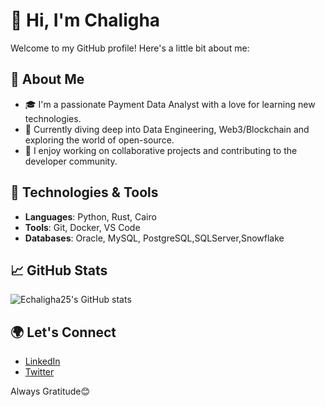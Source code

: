 # 👋 Hi, I'm Chaligha

Welcome to my GitHub profile! Here's a little bit about me:

## 🌟 About Me

- 🎓 I'm a passionate Payment Data Analyst with a love for learning new technologies.
- 🌱 Currently diving deep into Data Engineering, Web3/Blockchain and exploring the world of open-source.
- 💼 I enjoy working on collaborative projects and contributing to the developer community.

## 🔧 Technologies & Tools

- **Languages**: Python, Rust, Cairo
- **Tools**: Git, Docker, VS Code
- **Databases**: Oracle, MySQL, PostgreSQL,SQLServer,Snowflake 

## 📈 GitHub Stats

![Echaligha25's GitHub stats](https://github-readme-stats.vercel.app/api?username=echaligha25&show_icons=true&theme=radical)

## 🌍 Let's Connect

- [LinkedIn](https://www.linkedin.com/in/echaligha25/)
- [Twitter](https://twitter.com/echaligha25)

Always Gratitude😊
